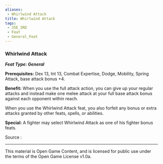 ```yaml
---
aliases:
 - Whirlwind Attack
title: Whirlwind Attack
tags: 
 - 35E_SRD
 - Feat
 - General_Feat
---
```

### Whirlwind Attack 
***Feat Type: General***

**Prerequisites:** Dex 13, Int 13, Combat Expertise, Dodge, Mobility,
Spring Attack, base attack bonus +4.

**Benefit:** When you use the full attack action, you can give up your
regular attacks and instead make one melee attack at your full base
attack bonus against each opponent within reach.

When you use the Whirlwind Attack feat, you also forfeit any bonus or
extra attacks granted by other feats, spells, or abilities.

**Special:** A fighter may select Whirlwind Attack as one of his fighter
bonus feats.


Source :



---



This material is Open Game Content, and is licensed for public use under the terms of the Open Game License v1.0a.

